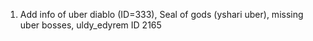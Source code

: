 
1. Add info of uber diablo (ID=333), Seal of gods (yshari uber), missing uber bosses, uldy_edyrem ID 2165